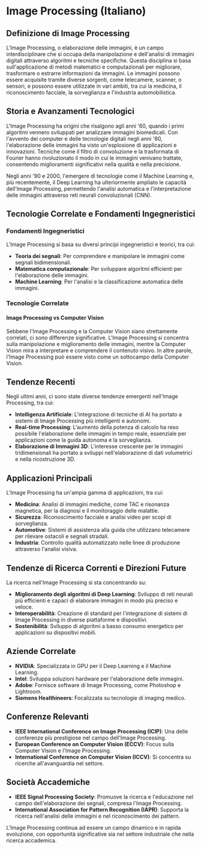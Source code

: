 # Image Processing (Italiano)

## Definizione di Image Processing

L'Image Processing, o elaborazione delle immagini, è un campo interdisciplinare che si occupa della manipolazione e dell'analisi di immagini digitali attraverso algoritmi e tecniche specifiche. Questa disciplina si basa sull'applicazione di metodi matematici e computazionali per migliorare, trasformare o estrarre informazioni da immagini. Le immagini possono essere acquisite tramite diverse sorgenti, come telecamere, scanner, o sensori, e possono essere utilizzate in vari ambiti, tra cui la medicina, il riconoscimento facciale, la sorveglianza e l'industria automobilistica.

## Storia e Avanzamenti Tecnologici

L'Image Processing ha origini che risalgono agli anni '60, quando i primi algoritmi vennero sviluppati per analizzare immagini biomedicali. Con l'avvento dei computer e delle tecnologie digitali negli anni '80, l'elaborazione delle immagini ha visto un'esplosione di applicazioni e innovazioni. Tecniche come il filtro di convoluzione e la trasformata di Fourier hanno rivoluzionato il modo in cui le immagini venivano trattate, consentendo miglioramenti significativi nella qualità e nella precisione.

Negli anni '90 e 2000, l'emergere di tecnologie come il Machine Learning e, più recentemente, il Deep Learning ha ulteriormente ampliato le capacità dell'Image Processing, permettendo l'analisi automatica e l'interpretazione delle immagini attraverso reti neurali convoluzionali (CNN).

## Tecnologie Correlate e Fondamenti Ingegneristici

### Fondamenti Ingegneristici

L'Image Processing si basa su diversi principi ingegneristici e teorici, tra cui:

- **Teoria dei segnali**: Per comprendere e manipolare le immagini come segnali bidimensionali.
- **Matematica computazionale**: Per sviluppare algoritmi efficienti per l'elaborazione delle immagini.
- **Machine Learning**: Per l'analisi e la classificazione automatica delle immagini.

### Tecnologie Correlate

#### Image Processing vs Computer Vision

Sebbene l'Image Processing e la Computer Vision siano strettamente correlati, ci sono differenze significative. L'Image Processing si concentra sulla manipolazione e miglioramento delle immagini, mentre la Computer Vision mira a interpretare e comprendere il contenuto visivo. In altre parole, l'Image Processing può essere visto come un sottocampo della Computer Vision.

## Tendenze Recenti

Negli ultimi anni, ci sono state diverse tendenze emergenti nell'Image Processing, tra cui:

- **Intelligenza Artificiale**: L'integrazione di tecniche di AI ha portato a sistemi di Image Processing più intelligenti e autonomi.
- **Real-time Processing**: L'aumento della potenza di calcolo ha reso possibile l'elaborazione delle immagini in tempo reale, essenziale per applicazioni come la guida autonoma e la sorveglianza.
- **Elaborazione di Immagini 3D**: L'interesse crescente per le immagini tridimensionali ha portato a sviluppi nell'elaborazione di dati volumetrici e nella ricostruzione 3D.

## Applicazioni Principali

L'Image Processing ha un'ampia gamma di applicazioni, tra cui:

- **Medicina**: Analisi di immagini mediche, come TAC e risonanza magnetica, per la diagnosi e il monitoraggio delle malattie.
- **Sicurezza**: Riconoscimento facciale e analisi video per scopi di sorveglianza.
- **Automotive**: Sistemi di assistenza alla guida che utilizzano telecamere per rilevare ostacoli e segnali stradali.
- **Industria**: Controllo qualità automatizzato nelle linee di produzione attraverso l'analisi visiva.

## Tendenze di Ricerca Correnti e Direzioni Future

La ricerca nell'Image Processing si sta concentrando su:

- **Miglioramento degli algoritmi di Deep Learning**: Sviluppo di reti neurali più efficienti e capaci di elaborare immagini in modo più preciso e veloce.
- **Interoperabilità**: Creazione di standard per l'integrazione di sistemi di Image Processing in diverse piattaforme e dispositivi.
- **Sostenibilità**: Sviluppo di algoritmi a basso consumo energetico per applicazioni su dispositivi mobili.

## Aziende Correlate

- **NVIDIA**: Specializzata in GPU per il Deep Learning e il Machine Learning.
- **Intel**: Sviluppa soluzioni hardware per l'elaborazione delle immagini.
- **Adobe**: Fornisce software di Image Processing, come Photoshop e Lightroom.
- **Siemens Healthineers**: Focalizzata su tecnologie di imaging medico.

## Conferenze Relevanti

- **IEEE International Conference on Image Processing (ICIP)**: Una delle conferenze più prestigiose nel campo dell'Image Processing.
- **European Conference on Computer Vision (ECCV)**: Focus sulla Computer Vision e l'Image Processing.
- **International Conference on Computer Vision (ICCV)**: Si concentra su ricerche all'avanguardia nel settore.

## Società Accademiche

- **IEEE Signal Processing Society**: Promuove la ricerca e l'educazione nel campo dell'elaborazione dei segnali, compresa l'Image Processing.
- **International Association for Pattern Recognition (IAPR)**: Supporta la ricerca nell'analisi delle immagini e nel riconoscimento dei pattern.

L'Image Processing continua ad essere un campo dinamico e in rapida evoluzione, con opportunità significative sia nel settore industriale che nella ricerca accademica.